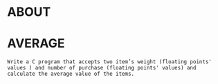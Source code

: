 # ABOUT

# AVERAGE

    Write a C program that accepts two item’s weight (floating points' values ) and number of purchase (floating points' values) and calculate the average value of the items.